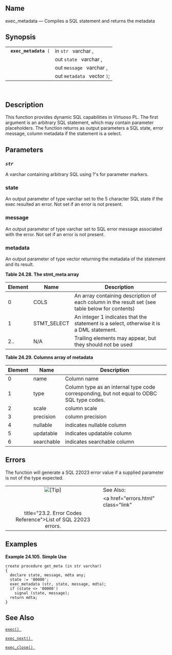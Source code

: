 <div>

<div>

</div>

<div>

## Name

exec_metadata — Compiles a SQL statement and returns the metadata

</div>

<div>

## Synopsis

<div>

|                            |                             |
|----------------------------|-----------------------------|
| ` `**`exec_metadata`**` (` | in `str ` varchar ,         |
|                            | out `state ` varchar ,      |
|                            | out `message ` varchar ,    |
|                            | out `metadata ` vector `)`; |

<div>

 

</div>

</div>

</div>

<div>

## Description

This function provides dynamic SQL capabilities in Virtuoso PL. The
first argument is an arbitrary SQL statement, which may contain
parameter placeholders. The function returns as output parameters a SQL
state, error message, column metadata if the statement is a select.

</div>

<div>

## Parameters

<div>

### *`str `*

A <span class="type">varchar </span> containing arbitrary SQL using ?'s
for parameter markers.

</div>

<div>

### state

An output parameter of type <span class="type">varchar </span> set to
the 5 character SQL state if the exec resulted an error. Not set if an
error is not present.

</div>

<div>

### message

An output parameter of type <span class="type">varchar </span> set to
SQL error message associated with the error. Not set if an error is not
present.

</div>

<div>

### metadata

An output parameter of type <span class="type">vector </span> returning
the metadata of the statement and its result.

<div>

**Table 24.28. The stmt_meta array**

<div>

| Element | Name        | Description                                                                                                        |
|---------|-------------|--------------------------------------------------------------------------------------------------------------------|
| 0       | COLS        | An array containing description of each column in the result set (see table below for contents)                    |
| 1       | STMT_SELECT | An <span class="type">integer </span> 1 indicates that the statement is a select, otherwise it is a DML statement. |
| 2..     | N/A         | Trailing elements may appear, but they should not be used                                                          |

</div>

</div>

  

<div>

**Table 24.29. Columns array of metadata**

<div>

| Element | Name       | Description                                                                               |
|---------|------------|-------------------------------------------------------------------------------------------|
| 0       | name       | Column name                                                                               |
| 1       | type       | Column type as an internal type code corresponding, but not equal to ODBC SQL type codes. |
| 2       | scale      | column scale                                                                              |
| 3       | precision  | column precision                                                                          |
| 4       | nullable   | indicates nullable column                                                                 |
| 5       | updatable  | indicates updatable column                                                                |
| 6       | searchable | indicates searchable column                                                               |

</div>

</div>

  

</div>

</div>

<div>

## Errors

The function will generate a SQL 22023 error value if a supplied
parameter is not of the type expected.

<div>

|                            |                                                                   |
|:--------------------------:|:------------------------------------------------------------------|
| ![\[Tip\]](images/tip.png) | See Also:                                                         |
|                            | <a href="errors.html" class="link"                                
                              title="23.2. Error Codes Reference">List of SQL 22023 errors.</a>  |

</div>

</div>

<div>

## Examples

<div>

**Example 24.105. Simple Use**

<div>

``` screen
create procedure get_meta (in str varchar)
{
  declare state, message, mdta any;
  state := '00000';
  exec_metadata (str, state, message, mdta);
  if (state <> '00000')
    signal (state, message);
  return mdta;
}
```

</div>

</div>

  

</div>

<div>

## See Also

<a href="fn_exec.html" class="link" title="exec"><code
class="function">exec() </code></a>

<a href="fn_exec_next.html" class="link" title="exec_next"><code
class="function">exec_next() </code></a>

<a href="fn_exec_close.html" class="link" title="close"><code
class="function">exec_close() </code></a>

</div>

</div>
